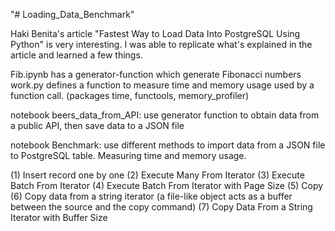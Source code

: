 "# Loading_Data_Benchmark" 

Haki Benita's article "Fastest Way to Load Data Into PostgreSQL Using Python" is very interesting. I was able to replicate what's explained in the article and learned a few things.

Fib.ipynb has a generator-function which generate Fibonacci numbers
work.py defines a function to measure time and memory usage used by a function call. (packages time, functools, memory_profiler)

notebook beers_data_from_API: use generator function to obtain data from a public API, then save data to a JSON file

notebook Benchmark: use different methods to import data from a JSON file to PostgreSQL table. Measuring time and memory usage. 

(1) Insert record one by one
(2) Execute Many From Iterator
(3) Execute Batch From Iterator
(4) Execute Batch From Iterator with Page Size
(5) Copy
(6) Copy data from a string iterator (a file-like object acts as a buffer between the source and the copy command)
(7) Copy Data From a String Iterator with Buffer Size
